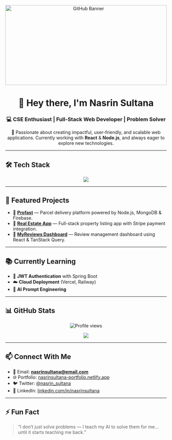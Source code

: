 <p align="center">
  <img src="https://i.postimg.cc/rwJfgL0q/Grey-Minimalist-Corporate-Personal-Profile-Linked-In-Banner.png" alt="GitHub Banner" width="100%" height="250" />
</p>

<h1 align="center">👋 Hey there, I'm <b>Nasrin Sultana</b></h1>
<h3 align="center">💻 CSE Enthusiast | Full-Stack Web Developer | Problem Solver</h3>

<p align="center">
🚀 Passionate about creating impactful, user-friendly, and scalable web applications.  
Currently working with <b>React</b> & <b>Node.js</b>, and always eager to explore new technologies.
</p>

---

## 🛠 Tech Stack

<p align="center">
  <img src="https://skillicons.dev/icons?i=html,css,tailwind,js,react,nodejs,mongodb,cpp,java" />
</p>

---

## 📌 Featured Projects

- 🚚 **[Profast](https://github.com/yourusername/profast)** — Parcel delivery platform powered by Node.js, MongoDB & Firebase.  
- 🏡 **[Real Estate App](https://github.com/yourusername/real-estate)** — Full-stack property listing app with Stripe payment integration.  
- 💬 **[MyReviews Dashboard](https://github.com/yourusername/myreviews)** — Review management dashboard using React & TanStack Query.  

---

## 📚 Currently Learning

- 🔐 **JWT Authentication** with Spring Boot  
- ☁️ **Cloud Deployment** (Vercel, Railway)  
- 🤖 **AI Prompt Engineering**  

---

## 📊 GitHub Stats

<p align="center">
  <img src="https://komarev.com/ghpvc/?username=nasrinsultana&color=blue" alt="Profile views" />
</p>
<p align="center">
  <img src="https://github-readme-stats.vercel.app/api?username=nasrinsultana&show_icons=true&theme=radical&count_private=true" />
</p>

---

## 📫 Connect With Me

- 📧 Email: **nasrinsultana@email.com**  
- 🌐 Portfolio: [nasrinsultana-portfolio.netlify.app](https://nasrinsultana-portfolio.netlify.app/)  
- 🐦 Twitter: [@nasrin_sultana](https://twitter.com/nasrin_sultana)  
- 💼 LinkedIn: [linkedin.com/in/nasrinsultana](https://linkedin.com/in/nasrinsultana)  

---

## ⚡ Fun Fact  
> “I don’t just solve problems — I teach my AI to solve them for me… until it starts teaching me back.”  
